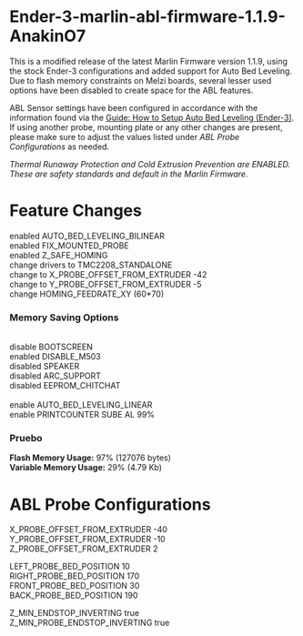 Ender-3-marlin-abl-firmware-1.1.9-AnakinO7
=========================

This is a modified release of the latest Marlin Firmware version 1.1.9, using the stock Ender-3 configurations and added support for Auto Bed Leveling. Due to flash memory constraints on Melzi boards, several lesser used options have been disabled to create space for the ABL features.

ABL Sensor settings have been configured in accordance with the information found via the <a href="https://letsprint3d.net/2018/07/31/guide-how-to-setup-auto-bed-leveling-ender-3">Guide: How to Setup Auto Bed Leveling (Ender-3)</a>. If using another probe, mounting plate or any other changes are present, please make sure to adjust the values listed under <i>ABL Probe Configurations</i> as needed.

<i>Thermal Runaway Protection and Cold Extrusion Prevention are ENABLED. These are safety standards and default in the Marlin Firmware.</i>

Feature Changes
=========================

enabled AUTO_BED_LEVELING_BILINEAR</br>
enabled FIX_MOUNTED_PROBE</br>
enabled Z_SAFE_HOMING</br>
change drivers to TMC2208_STANDALONE</br>
change to X_PROBE_OFFSET_FROM_EXTRUDER -42</br>
change to Y_PROBE_OFFSET_FROM_EXTRUDER -5</br>
change HOMING_FEEDRATE_XY (60*70)

<h3>Memory Saving Options</h3></br>
disable BOOTSCREEN</br>
enabled DISABLE_M503</br>
disabled SPEAKER</br>
disabled ARC_SUPPORT</br>
disabled EEPROM_CHITCHAT</br></br>
enable AUTO_BED_LEVELING_LINEAR</br>
enable PRINTCOUNTER SUBE AL 99%</br>


<h3>Pruebo</h3>

<b>Flash Memory Usage:</b> 97% (127076 bytes)</br>
<b>Variable Memory Usage:</b> 29% (4.79 Kb)</br>

ABL Probe Configurations
=========================

X_PROBE_OFFSET_FROM_EXTRUDER -40</br>
Y_PROBE_OFFSET_FROM_EXTRUDER -10</br>
Z_PROBE_OFFSET_FROM_EXTRUDER 2</br>

LEFT_PROBE_BED_POSITION 10</br>
RIGHT_PROBE_BED_POSITION 170</br>
FRONT_PROBE_BED_POSITION 30</br>
BACK_PROBE_BED_POSITION 190</br>

Z_MIN_ENDSTOP_INVERTING true</br>
Z_MIN_PROBE_ENDSTOP_INVERTING true</br>
